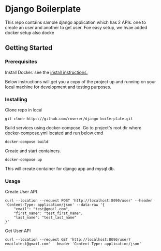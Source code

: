 # Django Boilerplate

This repo contains sample django application which has 2 APIs. one to create an user and another to get user.
Foe easy setup, we hvae added docker setup also docke

## Getting Started

### Prerequisites

Install Docker. see the [install instructions.](https://www.docker.com/get-started)

Below instructions will get you a copy of the project up and running on your local machine for development and testing purposes.

### Installing

Clone repo in local 

```
git clone https://github.com/roverer/django-boilerplate.git
```

Build services using docker-compose. Go to project's root dir where docker-compose.yml located and run below cmd

```
docker-compose build
```

Create and start containers.

```
docker-compose up
```

This will create container for django app and mysql db.

### Usage

Create User API
```
curl --location --request POST 'http://localhost:8090/user' --header 'Content-Type: application/json' --data-raw '{
    "email": "test@gmail.com",
    "first_name": "test_first_name",
    "last_name": "test_last_name"
}'
```
Get User API
```
curl --location --request GET 'http://localhost:8090/user?email=test@gmail.com' --header 'Content-Type: application/json' 
```
